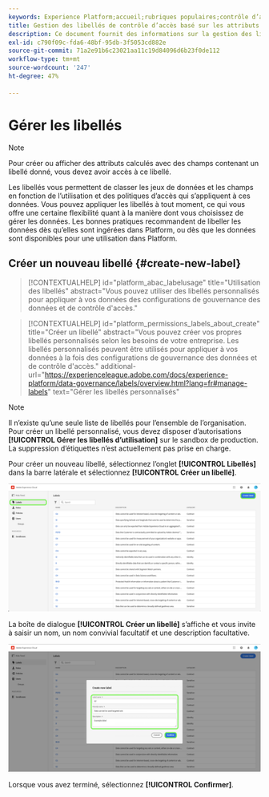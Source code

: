 ```yaml
---
keywords: Experience Platform;accueil;rubriques populaires;contrôle d’accès;contrôle d’accès basé sur les attributs;ABAC
title: Gestion des libellés de contrôle d’accès basé sur les attributs
description: Ce document fournit des informations sur la gestion des libellés via l’interface Autorisations dans Adobe Experience Cloud
exl-id: c790f09c-fda6-48bf-95db-3f5053cd882e
source-git-commit: 71a2e91b6c23021aa11c19d84096d6b23f0de112
workflow-type: tm+mt
source-wordcount: '247'
ht-degree: 47%

---
```


# Gérer les libellés

>[!NOTE]
>
>Pour créer ou afficher des attributs calculés avec des champs contenant un libellé donné, vous devez avoir accès à ce libellé.

Les libellés vous permettent de classer les jeux de données et les champs en fonction de l’utilisation et des politiques d’accès qui s’appliquent à ces données. Vous pouvez appliquer les libellés à tout moment, ce qui vous offre une certaine flexibilité quant à la manière dont vous choisissez de gérer les données. Les bonnes pratiques recommandent de libeller les données dès qu’elles sont ingérées dans Platform, ou dès que les données sont disponibles pour une utilisation dans Platform.

## Créer un nouveau libellé {#create-new-label}

>[!CONTEXTUALHELP]
>id="platform_abac_labelusage"
>title="Utilisation des libellés"
>abstract="Vous pouvez utiliser des libellés personnalisés pour appliquer à vos données des configurations de gouvernance des données et de contrôle d&#39;accès."

>[!CONTEXTUALHELP]
>id="platform_permissions_labels_about_create"
>title="Créer un libellé"
>abstract="Vous pouvez créer vos propres libellés personnalisés selon les besoins de votre entreprise. Les libellés personnalisés peuvent être utilisés pour appliquer à vos données à la fois des configurations de gouvernance des données et de contrôle d&#39;accès."
>additional-url="https://experienceleague.adobe.com/docs/experience-platform/data-governance/labels/overview.html?lang=fr#manage-labels" text="Gérer les libellés personnalisés"

>[!NOTE]
>
>Il n’existe qu’une seule liste de libellés pour l’ensemble de l’organisation. Pour créer un libellé personnalisé, vous devez disposer d’autorisations **[!UICONTROL Gérer les libellés d’utilisation]** sur le sandbox de production. La suppression d’étiquettes n’est actuellement pas prise en charge.

Pour créer un nouveau libellé, sélectionnez l’onglet **[!UICONTROL Libellés]** dans la barre latérale et sélectionnez **[!UICONTROL Créer un libellé]**.

![flac-new-label](../../images/flac-ui/create-label.png)

La boîte de dialogue **[!UICONTROL Créer un libellé]** s’affiche et vous invite à saisir un nom, un nom convivial facultatif et une description facultative.

![new-label-info](../../images/flac-ui/new-label-info.png)

Lorsque vous avez terminé, sélectionnez **[!UICONTROL Confirmer]**.
